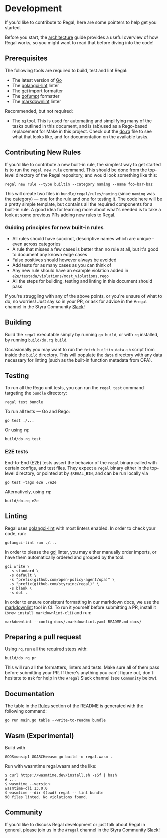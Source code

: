 # Development

If you'd like to contribute to Regal, here are some pointers to help get you started.

Before you start, the [architecture](./architecture) guide provides a useful overview of how Regal works, so you might
want to read that before diving into the code!

## Prerequisites

The following tools are required to build, test and lint Regal:

- The latest version of [Go](https://go.dev/doc/install)
- The [golangci-lint](https://golangci-lint.run/usage/install/#local-installation) linter
- The [gci](https://github.com/daixiang0/gci) import formatter
- The [gofumpt](https://github.com/mvdan/gofumpt) formatter
- The [markdownlint](https://github.com/DavidAnson/markdownlint) linter

Recommended, but not required:

- The [rq](https://git.sr.ht/~charles/rq) tool. This is used for automating and simplifying many of the tasks outlined
  in this document, and is (ab)used as a Rego-based replacement for Make in this project. Check out the
  [do.rq](https://github.com/StyraInc/regal/blob/main/build/do.rq) file to see what that looks like, and for
  documentation on the available tasks.

## Contributing New Rules

If you'd like to contribute a new built-in rule, the simplest way to get started is to run the `regal new rule` command.
This should be done from the top-level directory of the Regal repository, and would look something like this:

```shell
regal new rule --type builtin --category naming --name foo-bar-baz
```

This will create two files in `bundle/regal/rules/naming` (since `naming` was the category) — one for the rule and one
for testing it. The code here will be a pretty simple template, but contains all the required components for a built-in
rule. A good idea for learning more about what's needed is to take a look at some previous PRs adding new rules to
Regal.

### Guiding principles for new built-in rules

- All rules should have succinct, descriptive names which are unique - even across categories
- A rule that misses a few cases is better than no rule at all, but it's good to document any known edge cases
- False positives should however always be avoided
- Add tests for as many cases as you can think of
- Any new rule should have an example violation added in `e2e/testada/violations/most_violations.rego`
- All the steps for building, testing and linting in this document should pass

If you're struggling with any of the above points, or you're unsure of what to do, no worries! Just say so in your PR,
or ask for advice in the `#regal` channel in the Styra Community [Slack](https://communityinviter.com/apps/styracommunity/signup)!

## Building

Build the `regal` executable simply by running `go build`, or with `rq` installed, by running `build/do.rq build`.

Occasionally you may want to run the `fetch_builtin_data.sh` script from inside the `build` directory. This will
populate the `data` directory with any data necessary for linting (such as the built-in function metadata from OPA).

## Testing

To run all the Rego unit tests, you can run the `regal test` command targeting the `bundle` directory:

```shell
regal test bundle
```

To run all tests — Go and Rego:

```shell
go test ./...
```

Or using `rq`:

```shell
build/do.rq test
```

### E2E tests

End-to-End (E2E) tests assert the behavior of the `regal` binary called with certain configs, and test files.
They expect a `regal` binary either in the top-level directory, or pointed at by `$REGAL_BIN`, and can be run
locally via

```shell
go test -tags e2e ./e2e
```

Alternatively, using `rq`:

```shell
build/do.rq e2e
```

## Linting

Regal uses [golangci-lint](https://golangci-lint.run/) with most linters enabled. In order to check your code, run:

```shell
golangci-lint run ./...
```

In order to please the [gci](https://github.com/daixiang0/gci) linter, you may either manually order imports, or have
them automatically ordered and grouped by the tool:

```shell
gci write \
  -s standard \
  -s default \
  -s "prefix(github.com/open-policy-agent/opa)" \
  -s "prefix(github.com/styrainc/regal)" \
  -s blank \
  -s dot .
```

In order to ensure consistent formatting in our markdown docs, we use the
[markdownlint](https://github.com/DavidAnson/markdownlint) tool in CI. To run it yourself before submitting a PR,
install it (`brew install markdownlint-cli`) and run:

```shell
markdownlint --config docs/.markdownlint.yaml README.md docs/
```

## Preparing a pull request

Using `rq`, run all the required steps with:

```shell
build/do.rq pr
```

This will run all the formatters, linters and tests. Make sure all of them pass before submitting your PR. If there's
anything you can't figure out, don't hesitate to ask for help in the `#regal` Slack channel (see `Community` below).

## Documentation

The table in the [Rules](../README.md#rules) section of the README is generated with the following command:

```shell
go run main.go table --write-to-readme bundle
```

## Wasm (Experimental)

Build with

```shell
GOOS=wasip1 GOARCH=wasm go build -o regal.wasm .
```

Run with wasmtime regal.wasm and the like:

```shell
$ curl https://wasmtime.dev/install.sh -sSf | bash
# ...
$ wasmtime --version
wasmtime-cli 13.0.0
$ wasmtime --dir $(pwd) regal -- lint bundle
90 files linted. No violations found.
```

## Community

If you'd like to discuss Regal development or just talk about Regal in general, please join us in the `#regal`
channel in the Styra Community [Slack](https://communityinviter.com/apps/styracommunity/signup)!
